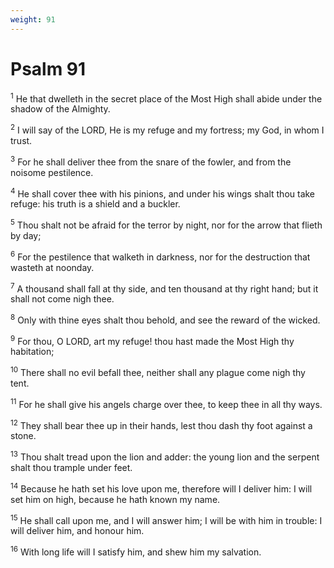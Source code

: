 ```yaml
---
weight: 91
---
```


# Psalm 91

<sup>1</sup> He that dwelleth in the secret place of the Most High shall abide under the shadow of the Almighty. 

<sup>2</sup> I will say of the LORD, He is my refuge and my fortress; my God, in whom I trust. 

<sup>3</sup> For he shall deliver thee from the snare of the fowler, and from the noisome pestilence. 

<sup>4</sup> He shall cover thee with his pinions, and under his wings shalt thou take refuge: his truth is a shield and a buckler. 

<sup>5</sup> Thou shalt not be afraid for the terror by night, nor for the arrow that flieth by day; 

<sup>6</sup> For the pestilence that walketh in darkness, nor for the destruction that wasteth at noonday. 

<sup>7</sup> A thousand shall fall at thy side, and ten thousand at thy right hand; but it shall not come nigh thee. 

<sup>8</sup> Only with thine eyes shalt thou behold, and see the reward of the wicked. 

<sup>9</sup> For thou, O LORD, art my refuge! thou hast made the Most High thy habitation; 

<sup>10</sup> There shall no evil befall thee, neither shall any plague come nigh thy tent. 

<sup>11</sup> For he shall give his angels charge over thee, to keep thee in all thy ways. 

<sup>12</sup> They shall bear thee up in their hands, lest thou dash thy foot against a stone. 

<sup>13</sup> Thou shalt tread upon the lion and adder: the young lion and the serpent shalt thou trample under feet. 

<sup>14</sup> Because he hath set his love upon me, therefore will I deliver him: I will set him on high, because he hath known my name. 

<sup>15</sup> He shall call upon me, and I will answer him; I will be with him in trouble: I will deliver him, and honour him. 

<sup>16</sup> With long life will I satisfy him, and shew him my salvation. 



